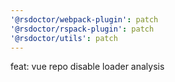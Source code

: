 ```yaml
---
'@rsdoctor/webpack-plugin': patch
'@rsdoctor/rspack-plugin': patch
'@rsdoctor/utils': patch
---
```


feat: vue repo disable loader analysis
